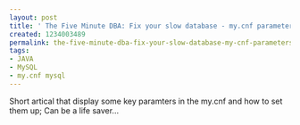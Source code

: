 ```yaml
---
layout: post
title: ' The Five Minute DBA: Fix your slow database - my.cnf parameters '
created: 1234003489
permalink: the-five-minute-dba-fix-your-slow-database-my-cnf-parameters
tags:
- JAVA
- MySQL
- my.cnf mysql
---
```

<p>Short artical that display some key paramters in the my.cnf and how to set them up; Can be a life saver...</p>
